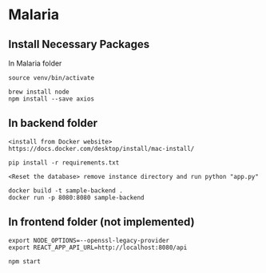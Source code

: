 # Malaria

## Install Necessary Packages

In Malaria folder
```
source venv/bin/activate

brew install node
npm install --save axios
```

## In backend folder
```
<install from Docker website> https://docs.docker.com/desktop/install/mac-install/

pip install -r requirements.txt

<Reset the database> remove instance directory and run python "app.py"

docker build -t sample-backend .
docker run -p 8080:8080 sample-backend
```

## In frontend folder (not implemented)
```
export NODE_OPTIONS=--openssl-legacy-provider
export REACT_APP_API_URL=http://localhost:8080/api

npm start
```
